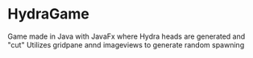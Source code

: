 # HydraGame
 
Game made in Java with JavaFx where Hydra heads are generated and "cut"
Utilizes gridpane annd imageviews to generate random spawning
